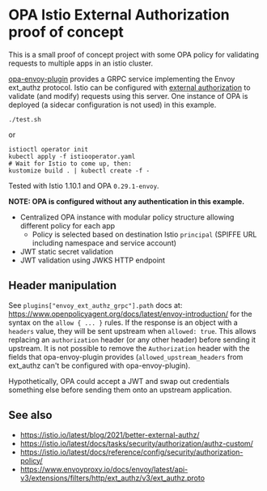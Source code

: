 # OPA Istio External Authorization proof of concept

This is a small proof of concept project with some OPA policy for validating requests to multiple apps in an istio cluster.

[opa-envoy-plugin](https://github.com/open-policy-agent/opa-envoy-plugin) provides a GRPC service implementing the Envoy ext_authz protocol. Istio can be configured with [external authorization](https://istio.io/latest/docs/tasks/security/authorization/authz-custom/) to validate (and modify) requests using this server. One instance of OPA is deployed (a sidecar configuration is not used) in this example.

```
./test.sh
```

or

```
istioctl operator init
kubectl apply -f istiooperator.yaml
# Wait for Istio to come up, then:
kustomize build . | kubectl create -f -
```

Tested with Istio 1.10.1 and OPA `0.29.1-envoy`.

**NOTE: OPA is configured without any authentication in this example.**

* Centralized OPA instance with modular policy structure allowing different policy for each app
  * Policy is selected based on destination Istio `principal` (SPIFFE URL including namespace and service account)
* JWT static secret validation
* JWT validation using JWKS HTTP endpoint

## Header manipulation

See `plugins["envoy_ext_authz_grpc"].path` docs at: https://www.openpolicyagent.org/docs/latest/envoy-introduction/ for the syntax on the `allow { ... }` rules. If the response is an object with a `headers` value, they will be sent upstream when `allowed: true`. This allows replacing an `authorization` header (or any other header) before sending it upstream. It is not possible to remove the `Authorization` header with the fields that opa-envoy-plugin provides (`allowed_upstream_headers` from ext_authz can't be configured with opa-envoy-plugin).

Hypothetically, OPA could accept a JWT and swap out credentials something else before sending them onto an upstream application.

## See also

* https://istio.io/latest/blog/2021/better-external-authz/
* https://istio.io/latest/docs/tasks/security/authorization/authz-custom/
* https://istio.io/latest/docs/reference/config/security/authorization-policy/
* https://www.envoyproxy.io/docs/envoy/latest/api-v3/extensions/filters/http/ext_authz/v3/ext_authz.proto
